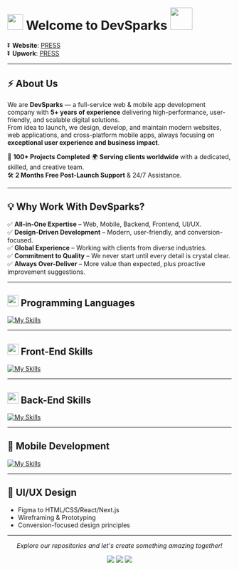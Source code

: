# <img src="https://media.giphy.com/media/iY8CRBdQXODJSCERIr/giphy.gif" width="35"> Welcome to DevSparks <img src="https://media1.giphy.com/media/v1.Y2lkPTc5MGI3NjExaHJ6MXZwdGIzamQ0ejRhOWI5OXVobnRrMXdwcTZxcjc3dnNqcm9mNyZlcD12MV9pbnRlcm5hbF9naWZfYnlfaWQmY3Q9cw/cmCEsJZHYBPels360q/giphy.gif" width ="50"> 

⏬ **Website**: <a href="https://devsparks.com/" target="_blank">PRESS</a>  
⏬ **Upwork**: <a href="https://www.upwork.com/freelancers/~01b4ff0c8a80509900" target="_blank">PRESS</a>

---

## ⚡ About Us

We are **DevSparks** — a full-service web & mobile app development company with **5+ years of experience** delivering high-performance, user-friendly, and scalable digital solutions.  
From idea to launch, we design, develop, and maintain modern websites, web applications, and cross-platform mobile apps, always focusing on **exceptional user experience and business impact**.

💼 **100+ Projects Completed** 
🌍 **Serving clients worldwide** with a dedicated, skilled, and creative team.  
🛠 **2 Months Free Post-Launch Support** & 24/7 Assistance.

---

## 💡 Why Work With DevSparks?

✅ **All-in-One Expertise** – Web, Mobile, Backend, Frontend, UI/UX.  
✅ **Design-Driven Development** – Modern, user-friendly, and conversion-focused.  
✅ **Global Experience** – Working with clients from diverse industries.  
✅ **Commitment to Quality** – We never start until every detail is crystal clear.  
✅ **Always Over-Deliver** – More value than expected, plus proactive improvement suggestions.

---

## <img src="https://media2.giphy.com/media/QssGEmpkyEOhBCb7e1/giphy.gif" width ="25"> Programming Languages

[![My Skills](https://skillicons.dev/icons?i=js,ts,php,cpp,dart&perline=10)](https://skillicons.dev)

---

## <img src="https://media2.giphy.com/media/QssGEmpkyEOhBCb7e1/giphy.gif" width ="25"> Front-End Skills

[![My Skills](https://skillicons.dev/icons?i=react,nextjs,redux,tailwind,bootstrap,materialui,css,html,sass,figma&perline=10)](https://skillicons.dev)

---

## <img src="https://media2.giphy.com/media/QssGEmpkyEOhBCb7e1/giphy.gif" width ="25"> Back-End Skills

[![My Skills](https://skillicons.dev/icons?i=laravel,nodejs,express,mysql,mongodb,postman,firebase&perline=10)](https://skillicons.dev)

---

## 📱 Mobile Development

[![My Skills](https://skillicons.dev/icons?i=flutter,firebase&perline=10)](https://skillicons.dev)

---

## 🎨 UI/UX Design

- Figma to HTML/CSS/React/Next.js  
- Wireframing & Prototyping  
- Conversion-focused design principles  

---

<p align="center">
  <i>Explore our repositories and let's create something amazing together!</i>
</p>

<p align="center">
    <a href="https://www.linkedin.com/company/devsparks" alt="LinkedIn"><img src="https://img.shields.io/badge/LinkedIn-0077B5?style=for-the-badge&logo=linkedin&logoColor=white"></a>
    <a href="https://github.com/devsparks" alt="GitHub"><img src="https://img.shields.io/badge/GitHub-100000?style=for-the-badge&logo=github&logoColor=white"></a>
    <a href="mailto:hello@devsparks.com" alt="Email"><img src="https://img.shields.io/badge/Email-D14836?style=for-the-badge&logo=gmail&logoColor=white"></a>
</p>
